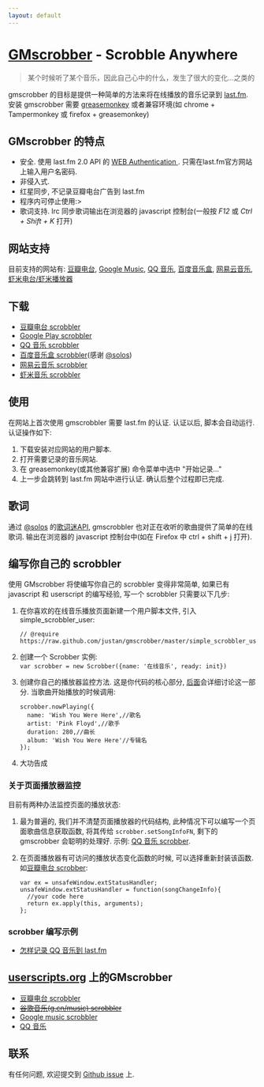 ```yaml
---
layout: default
---
```


# [GMscrobber](http://justan.github.com/gmscrobber/) - Scrobble Anywhere

>某个时候听了某个音乐，因此自己心中的什么，发生了很大的变化…之类的

gmscrobber 的目标是提供一种简单的方法来将在线播放的音乐记录到 [last.fm](http://last.fm).
安装 gmscrobber 需要 [greasemonkey](http://www.greasespot.net/) 或者兼容环境(如 chrome + Tampermonkey 或 firefox + greasemonkey)

## GMscrobber 的特点
  
  * 安全. 使用 last.fm 2.0 API 的 [WEB Authentication ](http://cn.last.fm/api/webauth). 只需在last.fm官方网站上输入用户名密码.
  * 非侵入式. 
  * 红星同步, 不记录豆瓣电台广告到 last.fm
  * 程序内可停止使用:>
  * 歌词支持. lrc 同步歌词输出在浏览器的 javascript 控制台(一般按 _F12_ 或 _Ctrl + Shift + K_ 打开)

## 网站支持
目前支持的网站有: [豆瓣电台](http://douban.fm/), [Google Music](http://music.google.com), [QQ 音乐](http://music.qq.com), [百度音乐盒](http://play.baidu.com), [网易云音乐](http://music.163.com), [虾米电台/虾米播放器](http://www.xiami.com)

## 下载<a name='下载'></a>

  - [豆瓣电台 scrobbler](dbscrobbler.user.js)
  - [Google Play scrobbler](gmscrobbler.user.js)
  - [QQ 音乐 scrobbler](qqmusicscrobber.user.js)
  - [百度音乐盒 scrobbler](baidumusicscrobber.user.js)(感谢 [@solos])
  - [网易云音乐 scrobbler](163_music_scrobbler.user.js)
  - [虾米音乐 scrobbler](GMscrobbler_for_xiami.user.js)

## 使用
在网站上首次使用 gmscrobbler 需要 last.fm 的认证. 认证以后, 脚本会自动运行. 认证操作如下:

  1. 下载安装对应网站的用户脚本.
  2. 打开需要记录的音乐网站.
  3. 在 greasemonkey(或其他兼容扩展) 命令菜单中选中 "开始记录..."
  4. 上一步会跳转到 last.fm 网站中进行认证. 确认后整个过程即已完成.
  
## 歌词
通过 [@solos] 的[歌词迷API](http://api.geci.me/en/latest/index.html), gmscrobbler 也对正在收听的歌曲提供了简单的在线歌词. 输出在浏览器的 javascript 控制台中(如在 Firefox 中 ctrl + shift + j 打开).

## 编写你自己的 scrobbler
使用 GMscrobber 将使编写你自己的 scrobbler 变得非常简单, 如果已有 javascript 和 userscript 的编写经验, 写一个 scrobbler 只需要以下几步: 

  1. 在你喜欢的在线音乐播放页面新建一个用户脚本文件, 引入 simple_scrobbler_user:   

         // @require  https://raw.github.com/justan/gmscrobber/master/simple_scrobbler_user.js
   
  2. 创建一个 Scrobber 实例:   
   `var scrobber = new Scrobber({name: '在线音乐', ready: init})`
   
  3. 创建你自己的播放器监控方法. 这是你代码的核心部分, [后面](#关于页面播放器监控)会详细讨论这一部分. 当歌曲开始播放的时候调用:   
     
         scrobber.nowPlaying({
           name: 'Wish You Were Here',//歌名
           artist: 'Pink Floyd',//歌手
           duration: 280,//曲长
           album: 'Wish You Were Here'//专辑名
         });
      
  4. 大功告成

### 关于页面播放器监控<a name='关于页面播放器监控'></a>
目前有两种办法监控页面的播放状态:
  
  1. 最为普遍的, 我们并不清楚页面播放器的代码结构, 此种情况下可以编写一个页面歌曲信息获取函数, 将其传给  `scrobber.setSongInfoFN`, 剩下的 gmscrobber 会聪明的处理好. 示例: [QQ 音乐 scrobber](https://github.com/justan/gmscrobber/blob/master/qqmusicscrobber.user.js).
  2. 在页面播放器有可访问的播放状态变化函数的时候, 可以选择重新封装该函数. 如[豆瓣电台 scrobber](https://github.com/justan/gmscrobber/blob/master/dbscrobbler.user.js):   

         var ex = unsafeWindow.extStatusHandler;
         unsafeWindow.extStatusHandler = function(songChangeInfo){
           //your code here
           return ex.apply(this, arguments);
         };
    
### scrobber 编写示例

  * [怎样记录 QQ 音乐到 last.fm](http://blog.whosemind.net/blog/2012/06/15/zen-yang-ji-lu-qqyin-le-dao-last-dot-fm/)

  
## [userscripts.org](https://userscripts.org/) 上的GMscrobber

  * [豆瓣电台 scrobbler](https://userscripts.org/scripts/show/98833)
  * [<del>谷歌音乐(g.cn/music) scrobbler</del>](https://userscripts.org/scripts/show/92863)
  * [Google music scrobbler](https://userscripts.org/scripts/show/111546)
  * [QQ 音乐](https://userscripts.org/scripts/show/136050)


联系
---
有任何问题, 欢迎提交到 [Github issue] 上.


[@solos]: https://github.com/solos
[Github issue]: https://github.com/justan/gmscrobber/issues?state=open